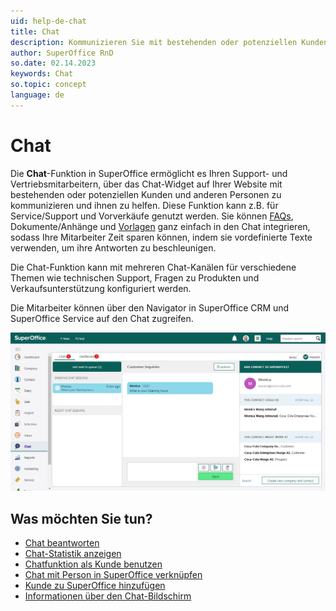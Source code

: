 ```yaml
---
uid: help-de-chat
title: Chat
description: Kommunizieren Sie mit bestehenden oder potenziellen Kunden und helfen Sie ihnen über ein Chat-Widget auf Ihrer Website.
author: SuperOffice RnD
so.date: 02.14.2023
keywords: Chat
so.topic: concept
language: de
---
```


# Chat

Die **Chat**-Funktion in SuperOffice ermöglicht es Ihren Support- und Vertriebsmitarbeitern, über das Chat-Widget auf Ihrer Website mit bestehenden oder potenziellen Kunden und anderen Personen zu kommunizieren und ihnen zu helfen. Diese Funktion kann z.B. für Service/Support und Vorverkäufe genutzt werden. Sie können [FAQs][1], Dokumente/Anhänge und [Vorlagen][3] ganz einfach in den Chat integrieren, sodass Ihre Mitarbeiter Zeit sparen können, indem sie vordefinierte Texte verwenden, um ihre Antworten zu beschleunigen.

Die Chat-Funktion kann mit mehreren Chat-Kanälen für verschiedene Themen wie technischen Support, Fragen zu Produkten und Verkaufsunterstützung konfiguriert werden.

Die Mitarbeiter können über den Navigator in SuperOffice CRM und SuperOffice Service auf den Chat zugreifen.

![Der Chat-Bildschirm besteht aus einer Registerkarte Dashboard und einer Registerkarte Chats -screenshot][img1]

## Was möchten Sie tun?

* [Chat beantworten][4]
* [Chat-Statistik anzeigen][5]
* [Chatfunktion als Kunde benutzen][6]
* [Chat mit Person in SuperOffice verknüpfen][7]
* [Kunde zu SuperOffice hinzufügen][8]
* [Informationen über den Chat-Bildschirm][9]

<!-- Referenced links -->
[1]: ../../faq/learn/index.md
[3]: ../../request/reply-templates/learn/index.md
[4]: respond.md
[5]: statistics.md
[6]: as-customer.md
[7]: link-to-person.md
[8]: create-contact.md
[9]: screen/index.md

<!-- Referenced images -->
[img1]: ../../../media/loc/en/chat/10-chat-mainpage.png
